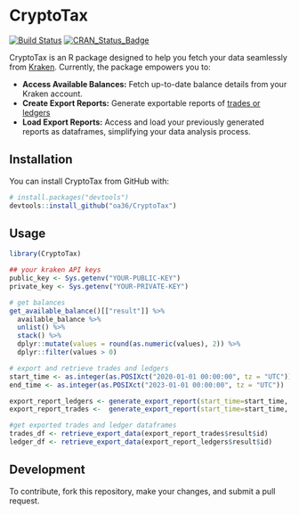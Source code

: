 # CryptoTax

[![Build Status](https://travis-ci.org/oa36/CryptoTax.svg?branch=main)](https://travis-ci.org/oa36/CryptoTax)
[![CRAN_Status_Badge](http://www.r-pkg.org/badges/version/CryptoTax)](https://cran.r-project.org/package=CryptoTax)

CryptoTax is an R package designed to help you fetch your data seamlessly from [Kraken](https://www.kraken.com). Currently, the package empowers you to:

- **Access Available Balances:** Fetch up-to-date balance details from your Kraken account.
- **Create Export Reports:** Generate exportable reports of [trades or ledgers](https://support.kraken.com/hc/en-us/articles/115000302707-Differences-between-ledger-and-trades-history)
- **Load Export Reports:** Access and load your previously generated reports as dataframes, simplifying your data analysis process.

## Installation

You can install CryptoTax from GitHub with:

```r
# install.packages("devtools")
devtools::install_github("oa36/CryptoTax")
```

## Usage

```r
library(CryptoTax)

## your kraken API keys
public_key <- Sys.getenv("YOUR-PUBLIC-KEY")
private_key <- Sys.getenv("YOUR-PRIVATE-KEY")

# get balances
get_available_balance()[["result"]] %>%
  available_balance %>%
  unlist() %>%
  stack() %>%
  dplyr::mutate(values = round(as.numeric(values), 2)) %>%
  dplyr::filter(values > 0)

# export and retrieve trades and ledgers
start_time <- as.integer(as.POSIXct("2020-01-01 00:00:00", tz = "UTC"))
end_time <- as.integer(as.POSIXct("2023-01-01 00:00:00", tz = "UTC"))

export_report_ledgers <- generate_export_report(start_time=start_time, end_time=end_time,report_type = "ledgers", description = "my_ledger")
export_report_trades <-  generate_export_report(start_time=start_time, end_time=end_time,report_type = "trades", description = "my_trades")

#get exported trades and ledger dataframes
trades_df <- retrieve_export_data(export_report_trades$result$id)
ledger_df <- retrieve_export_data(export_report_ledgers$result$id)
```

## Development

To contribute, fork this repository, make your changes, and submit a pull request.
